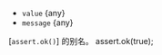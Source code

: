 <!-- YAML
added: v0.5.9
-->
* `value` {any}
* `message` {any}

[`assert.ok()`] 的别名。
assert.ok(true);
